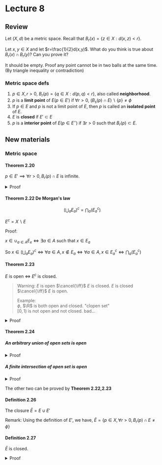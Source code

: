 # Lecture 8

## Review

Let $(X,d)$ be a metric space. Recall that $B_r(x)=\{z\in X:d(x,z)<r\}$.

Let $x,y\in X$ and let $r=\frac{1}{2}d(x,y)$. What do you think is true about $B_r(x)\cap B_r(y)$? Can you prove it?

It should be empty. Proof any point cannot be in two balls at the same time. (By triangle inequality or contradiction)

### Metric space defs

1. $p\in X,r>0$, $B_r(p)=\{q\in X:d(p,q)<r\}$, also called **neighborhood**.
2. $p$ is a **limit point** of $E(p\in E')$ if $\forall r>0$, $(B_s(p)\cap E)\backslash \{p\}\neq \phi$
3. If $p\in E$ and $p$ is not a limit point of $E$, then $p$ is called an **isolated point** of $E$.
4. $E$ is **closed** if $E'\subset E$
5. $p$ is a **interior point** of $E(p\in E^{\circ})$ if $\exists r>0$ such that $B_r(p)\subset E$.

## New materials

### Metric space

#### Theorem 2.20

$p\in E'\implies \forall r>0,B_r(p)\cap E$ is infinite.

<details>
<summary>Proof</summary>

We will prove the contrapositive.

want to prove $\exists r>0$ such that $B_r(p)\cap E$ is finite $\implies p\notin E'$ ($\exists s>0$ such that $(B_s(p)\cap E)\backslash \{p\}=\phi$)

Suppose $\exists r>0$ such that $B_r(p)\cap E$ is finite

let $B_s(p)\cap E)\backslash \{p\}={q_1,...,q_n}$ 

- If $n=0$, then $B_s(p)\cap E)\backslash \{p\}=\phi$, so $p\in E'$
- If $n\geq 1$, then let $s=min\{d(p,q_m):1\leq m\leq n\}$

    Each $d(p,q_m)$ is positive and the set is finite, so $s>0$.

Then $(B_s(p)\cap E)\backslash \{p\}=\phi$, so $p\notin E$

</details>

#### Theorem 2.22 De Morgan's law

$$
\left(\bigcup_a E_a\right)^c=\bigcap_a(E^c_a)
$$

$E^c=X\backslash E$

Proof:

$x\in \cup_{a\in A} E_x\iff \exists a\in A$ such that $x\in E_a$

So $x\in \left(\bigcup_a E_a\right)^c\iff \forall a\in A, x\notin  E_a\iff \forall a\in A,x\in E_a^c\iff \bigcap_a(E^c_a)$

#### Theorem 2.23

$E$ is open $\iff$ $E^c$ is closed.

> Warning: $E$ is open $\cancel{\iff}$ $E$ is closed.
> $E$ is closed $\cancel{\iff}$ $E$ is open.
>
> Example:  
>$\phi$, $\R$ is both open and closed. "clopen set"  
>$[0,1)$ is not open and not closed. bad...

<details>
<summary>Proof</summary>

$\impliedby$ Suppose $E^c$ is closed. Let $x\in E$, so $x\notin E^c$

$E^c$ is closed and $x\notin E^c\implies x\notin (E^c)'\implies \exists r >0$ such that $(B_r(x)\cap E^c)\backslash \{x\}=\phi$

So $\phi=(B_r(x)\cap E^c)\backslash \{x\}=B_r(x)\cap E^c$

So $B_r(x)\in E$

$\implies$

Suppose $E$ is open

$$
\begin{aligned}
    x\in (E^c)'&\implies \forall r>0, (B_r(x)\cap E^c)\backslash \{x\}\neq \phi\\
    &\implies \forall r>0, (B_r(x)\cap E^c)\neq \phi\\
    &\implies \forall r>0, B-r(x)\notin E\\
    &\implies x\notin  E^{\circ}\\
    &\implies x\notin E\\
    &\implies x\in E^c
\end{aligned}
$$

So $(E^c)'\subset E^c$

</details>

#### Theorem 2.24

##### An arbitrary union of open sets is open

<details>
<summary>Proof</summary>

Suppose $\forall \alpha, G_\alpha$ is open. Let $x\in \bigcup _{\alpha} G_\alpha$. Then $\exists \alpha_0$ such that $x\in G_{\alpha_0}$. Since $G_{\alpha_0}$ is open, $\exists r>0$ such that $B_r(x)\subset G_{\alpha_0}$ Then $B_r(x)\subset G_{\alpha_0}\subset \bigcup_{\alpha} G_\alpha$

</details>

##### A finite intersection of open set is open

<details>
<summary>Proof</summary>

Suppose $\forall i\in \{1,...,n\}$, $G_i$ is open.

Let $x\in \bigcap^n_{i=1}G_i$, then $\forall i\in \{1,..,n\}$ and $G_i$ is open, so $\exists r_i>0$, such that $B_{r_i}(x)\subset G_i$

Let $r=min\{r_1,...,r_n\}$. Then $\forall i\in \{1,...,n\}$. $B_r(x)\subset B_{r_i}(x)\subset G_i$. So $B_r(x)\subset \bigcup_{i=1}^n G_i$

</details>

The other two can be proved by **Theorem 2.22,2.23**

#### Definition 2.26

The closure $\bar{E}=E\cup E'$

Remark: Using the definition of $E'$, we have, $\bar{E}=\{p\in X,\forall r>0,B_r(p)\cap E\neq \phi\}$

#### Definition 2.27

$\bar {E}$ is closed.

<details>
<summary>Proof</summary>

We will show $\bar{E}^c$ is open.

Suppose $p\in \bar{E}^c$. Then by remark, $\exists r>0$ such that $B_r(p)\cap E=\phi$ (a)

Furthermore,, we claim $B_r(p)\cap E'=\phi$ (b)

Suppose for contradiction that $\exists q\in B_r(p)\cap E'$ By **Theorem 2.19**, $\exists s>0$ such that $B_s(q)\subset B_r(p)$

Since $q\in E',(B_s(q)\cap E)\backslash \{q\}\neq \phi$. This implies $B_r(p)\cap E=\phi$, which contradicts with (a)

This proves (b)

So $\bar{E}^c$ is open

</details>